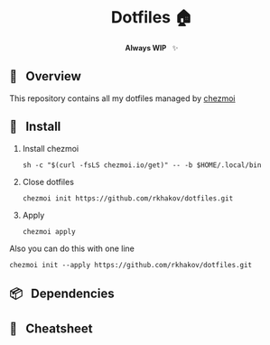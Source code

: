 <div align="center">

# Dotfiles :house:</span>

<span style="font-size: 0.9em;">__Always WIP__ &nbsp; :sparkles:</span>

</div>

## 📌 &nbsp; Overview
This repository contains all my dotfiles managed by [chezmoi](https://github.com/twpayne/chezmoi/)


## 🚀 &nbsp; Install

1. Install chezmoi
    ```shell
    sh -c "$(curl -fsLS chezmoi.io/get)" -- -b $HOME/.local/bin
    ```
1. Close dotfiles
    ```shell
    chezmoi init https://github.com/rkhakov/dotfiles.git
    ```
1. Apply
    ```shell
    chezmoi apply
    ```

Also you can do this with one line
```shell
chezmoi init --apply https://github.com/rkhakov/dotfiles.git
```

## 📦 &nbsp; Dependencies

## 📜 &nbsp; Cheatsheet

